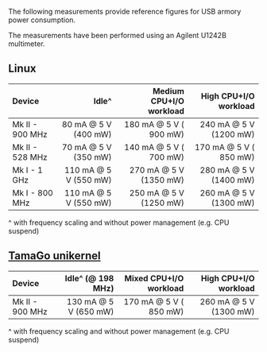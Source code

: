 The following measurements provide reference figures for USB armory power
consumption.

The measurements have been performed using an Agilent U1242B multimeter.

## Linux

| Device             |                 Idle^ |  Medium CPU+I/O workload |     High CPU+I/O workload |
|:-------------------|----------------------:|-------------------------:|--------------------------:|
| Mk II - 900 MHz    |  80 mA @ 5 V (400 mW) |   180 mA @ 5 V ( 900 mW) |    240 mA @ 5 V (1200 mW) |
| Mk II - 528 MHz    |  70 mA @ 5 V (350 mW) |   140 mA @ 5 V ( 700 mW) |    170 mA @ 5 V ( 850 mW) |
| Mk I  -   1 GHz    | 110 mA @ 5 V (550 mW) |   270 mA @ 5 V (1350 mW) |    280 mA @ 5 V (1400 mW) |
| Mk I  - 800 MHz    | 110 mA @ 5 V (550 mW) |   250 mA @ 5 V (1250 mW) |    260 mA @ 5 V (1300 mW) |

^ with frequency scaling and without power management (e.g. CPU suspend)

## [TamaGo unikernel](https://github.com/f-secure-foundry/tamago)

| Device             |     Idle^ (@ 198 MHz) |   Mixed CPU+I/O workload |     High CPU+I/O workload |
|:-------------------|----------------------:|-------------------------:|--------------------------:|
| Mk II - 900 MHz    | 130 mA @ 5 V (650 mW) |   170 mA @ 5 V ( 850 mW) |    260 mA @ 5 V (1300 mW) |

^ with frequency scaling and without power management (e.g. CPU suspend)